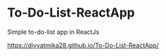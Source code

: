 # To-Do-List-ReactApp
Simple to-do-list app in ReactJs 

https://divyatmika28.github.io/To-Do-List-ReactApp/
